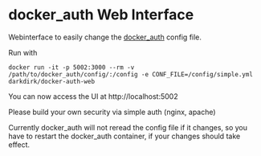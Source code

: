 # docker_auth Web Interface

Webinterface to easily change the [docker_auth](https://github.com/cesanta/docker_auth) config file.

Run with

    docker run -it -p 5002:3000 --rm -v /path/to/docker_auth/config/:/config -e CONF_FILE=/config/simple.yml darkdirk/docker-auth-web
   
You can now access the UI at http://localhost:5002

Please build your own security via simple auth (nginx, apache)

Currently docker_auth will not reread the config file if it changes, so you have to restart the docker_auth container, if your changes should take effect.
